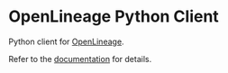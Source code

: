 # OpenLineage Python Client

Python client for [OpenLineage](https://openlineage.io).

Refer to the [documentation](https://openlineage.io/docs/client/python) for details.
